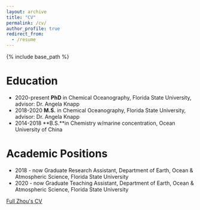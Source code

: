```yaml
---
layout: archive
title: "CV"
permalink: /cv/
author_profile: true
redirect_from:
  - /resume
---
```


{% include base_path %}

Education
======
* 2020-present **PhD** in Chemical Oceanography, Florida State University, advisor: Dr. Angela Knapp
* 2018-2020 **M.S.** in Chemical Oceanography, Florida State University, advisor: Dr. Angela Knapp
* 2014-2018 **B.S.**in Chemistry w/marine concentration, Ocean University of China

Academic Positions
======
* 2018 - now	Graduate Research Assistant, Department of Earth, Ocean & Atmospheric Science, Florida State University 
* 2020 - now	Graduate Teaching Assistant, Department of Earth, Ocean & Atmospheric Science, Florida State University 

[Full Zhou's CV](//files//ZhouLiang-CV-2023.pdf)